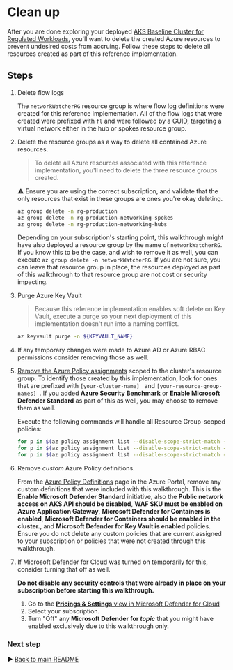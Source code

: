 # Clean up

After you are done exploring your deployed [AKS Baseline Cluster for Regulated Workloads](/), you'll want to delete the created Azure resources to prevent undesired costs from accruing. Follow these steps to delete all resources created as part of this reference implementation.

## Steps

1. Delete flow logs

   The `networkWatcherRG` resource group is where flow log definitions were created for this reference implementation.  All of the flow logs that were created were prefixed with `fl` and were followed by a GUID, targeting a virtual network either in the hub or spokes resource group.

1. Delete the resource groups as a way to delete all contained Azure resources.

   > To delete all Azure resources associated with this reference implementation, you'll need to delete the three resource groups created.

   :warning: Ensure you are using the correct subscription, and validate that the only resources that exist in these groups are ones you're okay deleting.

   ```bash
   az group delete -n rg-production
   az group delete -n rg-production-networking-spokes
   az group delete -n rg-production-networking-hubs
   ```

   Depending on your subscription's starting point, this walkthrough might have also deployed a resource group by the name of `networkWatcherRG`. If you know this to be the case, and wish to remove it as well, you can execute `az group delete -n networkWatcherRG`. If you are not sure, you can leave that resource group in place, the resources deployed as part of this walkthrough to that resource group are not cost or security impacting.

1. Purge Azure Key Vault

   > Because this reference implementation enables soft delete on Key Vault, execute a purge so your next deployment of this implementation doesn't run into a naming conflict.

   ```bash
   az keyvault purge -n ${KEYVAULT_NAME}
   ```

1. If any temporary changes were made to Azure AD or Azure RBAC permissions consider removing those as well.

1. [Remove the Azure Policy assignments](https://portal.azure.com/#blade/Microsoft_Azure_Policy/PolicyMenuBlade/Compliance) scoped to the cluster's resource group. To identify those created by this implementation, look for ones that are prefixed with `[your-cluster-name] ` and `[your-resource-group-names] `.  If you added **Azure Security Benchmark** or **Enable Microsoft Defender Standard** as part of this as well, you may choose to remove them as well.

   Execute the following commands will handle all Resource Group-scoped policies:

   ```bash
   for p in $(az policy assignment list --disable-scope-strict-match --query "[?resourceGroup=='rg-production'].name" -o tsv); do az policy assignment delete -n ${p} -g rg-production; done
   for p in $(az policy assignment list --disable-scope-strict-match --query "[?resourceGroup=='rg-production-networking-spokes'].name" -o tsv); do az policy assignment delete -n ${p} -g rg-production-networking-spokes; done
   for p in $(az policy assignment list --disable-scope-strict-match --query "[?resourceGroup=='rg-production-networking-hubs'].name" -o tsv); do az policy assignment delete -n ${p} -g rg-production-networking-hubs; done
   ```

1. Remove _custom_ Azure Policy definitions.

   From the [Azure Policy Definitions](https://portal.azure.com/#blade/Microsoft_Azure_Policy/PolicyMenuBlade/Definitions) page in the Azure Portal, remove any custom definitions that were included with this walkthrough. This is the **Enable Microsoft Defender Standard** initiative, also the **Public network access on AKS API should be disabled**, **WAF SKU must be enabled on Azure Application Gateway**, **Microsoft Defender for Containers is enabled**, **Microsoft Defender for Containers should be enabled in the cluster.**, and **Microsoft Defender for Key Vault is enabled** policies. Ensure you do not delete any custom policies that are current assigned to your subscription or policies that were not created through this walkthrough.

1. If Microsoft Defender for Cloud was turned on temporarily for this, consider turning that off as well.

   **Do not disable any security controls that were already in place on your subscription before starting this walkthrough.**

   1. Go to the [**Pricings & Settings** view in Microsoft Defender for Cloud](https://portal.azure.com/#blade/Microsoft_Azure_Security/SecurityMenuBlade/24)
   1. Select your subscription.
   1. Turn "Off" any **Microsoft Defender for _topic_** that you might have enabled exclusively due to this walkthrough only.

### Next step

:arrow_forward: [Back to main README](/README.md)
